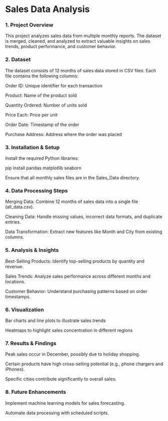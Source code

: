# **Sales Data Analysis**

### **1. Project Overview**

This project analyzes sales data from multiple monthly reports. The dataset is merged, cleaned, and analyzed to extract valuable insights on sales trends, product performance, and customer behavior.

### **2. Dataset**

The dataset consists of 12 months of sales data stored in CSV files. Each file contains the following columns:

Order ID: Unique identifier for each transaction

Product: Name of the product sold

Quantity Ordered: Number of units sold

Price Each: Price per unit

Order Date: Timestamp of the order

Purchase Address: Address where the order was placed


### **3. Installation & Setup**

Install the required Python libraries:

pip install pandas matplotlib seaborn

Ensure that all monthly sales files are in the Sales_Data directory.



### **4. Data Processing Steps**

Merging Data: Combine 12 months of sales data into a single file (all_data.csv).

Cleaning Data: Handle missing values, incorrect data formats, and duplicate entries.

Data Transformation: Extract new features like Month and City from existing columns.

### **5. Analysis & Insights**

Best-Selling Products: Identify top-selling products by quantity and revenue.

Sales Trends: Analyze sales performance across different months and locations.

Customer Behavior: Understand purchasing patterns based on order timestamps.

### **6. Visualization**

Bar charts and line plots to illustrate sales trends

Heatmaps to highlight sales concentration in different regions

### **7. Results & Findings**

Peak sales occur in December, possibly due to holiday shopping.

Certain products have high cross-selling potential (e.g., phone chargers and iPhones).

Specific cities contribute significantly to overall sales.

### **8. Future Enhancements**

Implement machine learning models for sales forecasting.

Automate data processing with scheduled scripts.
